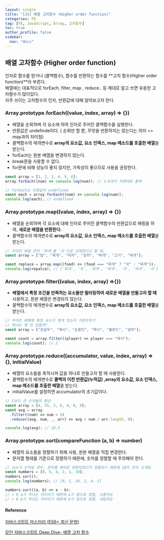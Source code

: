 ```yaml
---
layout: single
title: "[JS] 배열 고차함수 (Higher order function)"
categories: FE
tag: [FE, JavaScript, Array, 고차함수]
toc: true
author_profile: false
sidebar:
  nav: "docs"
---
```


## 배열 고차함수 (Higher order function)

인자로 함수를 받거나 (콜백함수), 함수를 반환하는 함수를 **고차 함수(Higher order function)**라 부른다.<br>배열에는 대표적으로 forEach, filter, map , reduce.. 등 제대로 알고 쓰면 유용한 고차함수가 많이있다.<br>자주 쓰이는 고차함수의 인자, 반환값에 대해 알아보고자 한다.

### Array.prototype.forEach((value, index, array) => {})

- 배열을 순회하며 각 요소에 하여 인자로 주어진 콜백함수를 실행한다.
- 반환값은 undefinde이다. ( 순회만 할 뿐, 무엇을 반환하지는 않는다는 의미 => map과의 차이점)
- 콜백함수의 매개변수로 **array의 요소값, 요소 인덱스, map 메소드를 호출한 배열**을 받는다.
- forEach는 원본 배열을 변경하지 않는다.
- break문을 사용할 수 없다.
- for문에 비해 성능이 좋지 않지만, 가독성이 좋으므로 사용을 권장한다.

```javascript
const array = [1, 2, 3, 4, 5, 6];
array.forEach((num) => console.log(num)); // 1~6까지 차례대로 출력

// forEach는 반환값이 undefined.
const each = array.forEach((num) => console.log(num));
console.log(each); // undefined
```

### Array.prototype.map((value, index, array) => {})

- 배열을 순회하며 각 요소에 대해 인자로 주어진 콜백함수의 반환값으로 매핑을 하여, **새로운 배열을 반환한다.**
- 콜백함수의 매개변수로 **array의 요소값, 요소 인덱스, map 메소드를 호출한 배열**을 받는다.

```javascript
// 주어진 배열 안의 '찌개'를 '국'으로 교체한다고 할 때.
const array = ["밥", "찌개", "피자", "감자", "찌개", "고기", "찌개"];

const replace = array.map((food) => (food === "찌개" ? "국" : "찌개"));
console.log(repalce); // ['찌개', '국', '찌개', '찌개', '국', '찌개', '국']
```

### Array.prototype.filter((value, index, array) =>{})

- **배열에서 특정 조건을 만족하는 요소들만 필터링하여 새로운 배열을 만들고자 할 때** 사용하고, 원본 배열은 변경되지 않는다.
- 콜백함수의 매개변수로 **array의 요소값, 요소 인덱스, map 메소드를 호출한 배열**을 받는다.

```javascript
// 주어진 배열에 특정 요소가 몇개 있는지 카운트하기
// 메시는 몇 번 있을까?
const array = ["호날두", "메시", "손흥민", "메시", "홀란드", "살라"];

const count = array.filter((player) => player === "메시");
console.log(count); // 2
```

### Array.prototype.reduce((accumulator, value, index, array) => {}, initialValue)

- 배열의 요소들을 축적시켜 값을 하나로 만들고자 할 때 사용한다.
- 콜백함수의 매개변수로 **콜백의 이전 반환값(누적값) ,array의 요소값, 요소 인덱스, map 메소드를 호출한 배열**을 받는다.
- initialValue를 설정하면 accumulator의 초기값이다.

```javascript
// 5보다 큰 숫자들의 평균
const array = [4, 55, 2, 6, 4, 8, 9];
const avg = array
  .filter((num) => num > 5)
  .reduce((avg, num, _, arr) => avg + num / arr.length, 0);

console.log(avg); // 19.5
```

### Array.prototype.sort(compareFunction (a, b) => number)

- 배열의 요소들을 정렬하기 위해 사용, 원본 배열을 직접 변경한다.
- 문자열 형태를 기준으로 정렬하기 때문에, 숫자를 정렬할 때 주의해야 한다.

```javascript
// 요소가 숫자일 경우, 문자열 형태로 변환되었다가 정렬되기 때문에 10이 먼저 오게됨.
const numbers = [0, 5, 4, 2, 1, 10];
numbers.sort();
console.log(numbers); // [0, 1, 10, 2, 4, 5]

numbers.sort((a, b) => a - b);
// < 0 a가 작다는 의미이기 때문에 a가 앞으로 정렬, 오름차순
// > 0 b가 작다는 의미이기 때문에 b가 앞으로 정렬, 내림차순
```

#### Reference

[자바스크립트 마스터리 (ES6+ 최신 문법)](https://academy.dream-coding.com/courses/javascript)

[모던 자바스크립트 Deep Dive- 배열 고차 함수](https://poiemaweb.com/js-array-higher-order-function)
